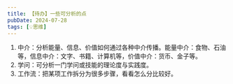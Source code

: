 ```yaml
---
title: 【待办】一些可分析的点
pubDate: 2024-07-28
tags: [💡思维]
---
```


1. 中介：分析能量、信息、价值如何通过各种中介传播。能量中介：食物、石油等，信息中介：文字、书籍、计算机等，价值中介：货币、金子等。
2. 学问：可分析一门学问或技能的理论度与实践度。
3. 工作流：把某项工作拆分为很多步骤，看看怎么分比较好。
